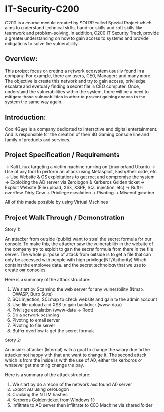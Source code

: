 # IT-Security-C200

C200 is a course module created by SOI RP called Special Project which aims to understand technical skills, hand-on skills and soft skills like teamwork and problem-solving. In addition, C200 IT Security Track, provide a greater understanding on how to gain access to systems and provide mitigations to solve the vulnerability. 

## Overview:

This project focus on creting a network ecosystem usually found in a company. For example, there are users, CEO, Managers and many more. The objective is create this network and try to gain access, priviledge escalate and evetually finding a secret file in CEO computer. Once, understand the vulnerabilities within the system, there will be a need to mitigate those vulnerabilities in other to prevent gaining access to the system the same way again.

## Introduction:

Cool4Guys is a company dedicated to interactive and digital entertainment. And is responsible for the creation of their 4G Gaming Console line and family of products and services. 


## Project Specification / Requirements

→ Kali Linux targeting a victim machine running on Linux or/and Ubuntu
→ Use of any tool to perform an attack using Metasploit, Bash/Shell code, etc
→ Use Website & OS exploitations to get root and compromise the system
→ Exploiting the AD server via Zerologon & Kerberos Golden ticket
→ Exploit Website (File upload, XSS, XSRF, SQL injection, etc)
→ Buffer overflow, Dirty Cow
→ Privilege escalation
→ Pivoting
→ Misconfiguration

All of this made possible by using Virtual Machines



## Project Walk Through / Demonstration

Story 1:

An attacker from outside (public) want to steal the secret formula for our console. To make this, the attacker saw the vulnerability in the website of the company try to exploit to gain the secret formula from there in the file server. The whole purpose of attack from outside is to get a file that can only be accessed with people with high privilege(NT/Authority) Which contains the employee data, and the secret technology that we use to create our consoles. 

Here is a summary of the attack structure:
1. We start by Scanning the web server for any vulnerability (Nmap, OWASP,  Burp Suite)
2. SQL Injection, SQLmap to check website and gain to the admin account
3. Use file upload and XSS to gain backdoor (www-data)
4. Privilege escalation (www-data → Root)
5. Do a network scanning
6. Pivoting to email server
7. Pivoting to file server
8. Buffer overflow to get the secret formula


Story 2:

An insider attacker (Internal) with a goal to change the salary due to the attacker not happy with that and want to change it. The second attack which is from the inside is with the use of AD, either the kerboros or whatever get the thing change the pay.

Here is a summary of the attack structure:
1. We start by do a recon of the network and found AD server
2. Exploit AD using ZeroLogon
3. Cracking the NTLM hashes
4. Kerberos Golden ticket from Windows 10
5. Infiltrate to AD server then infiltrate to CEO Machine via shared folder




